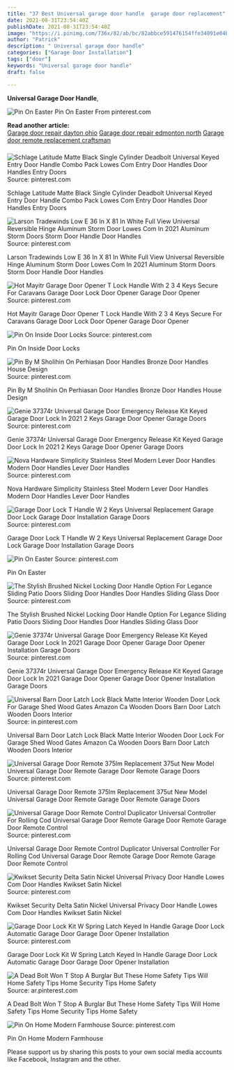 ```yaml
---
title: "37 Best Universal garage door handle  garage door replacement"
date: 2021-08-31T23:54:40Z
publishDate: 2021-08-31T23:54:40Z
image: "https://i.pinimg.com/736x/82/ab/bc/82abbce591476154ffe34091e04b9ae0.jpg"
author: "Patrick"
description: " Universal garage door handle"
categories: ["Garage Door Installation"]
tags: ["door"]
keywords: "Universal garage door handle"
draft: false

---
```

<!-- Head tag Code -->
**Universal Garage Door Handle**, 

![Pin On Easter](https://i.pinimg.com/474x/66/bf/cc/66bfcc2d08c3549ef3a93594730b82bf.jpg "Pin On Easter")
Pin On Easter From pinterest.com

**Read another article:**  
[Garage door repair dayton ohio](/garage-door-repair-dayton-ohio/)
[Garage door repair edmonton north](/garage-door-repair-edmonton-north/)
[Garage door remote replacement craftsman](/garage-door-remote-replacement-craftsman/)




### 

 


![Schlage Latitude Matte Black Single Cylinder Deadbolt Universal Keyed Entry Door Handle Combo Pack Lowes Com Entry Door Handles Door Handles Entry Doors](https://i.pinimg.com/originals/14/22/c3/1422c394ab847dd2bab5d22e9014bfa5.png "Schlage Latitude Matte Black Single Cylinder Deadbolt Universal Keyed Entry Door Handle Combo Pack Lowes Com Entry Door Handles Door Handles Entry Doors")
Source: pinterest.com

Schlage Latitude Matte Black Single Cylinder Deadbolt Universal Keyed Entry Door Handle Combo Pack Lowes Com Entry Door Handles Door Handles Entry Doors  

![Larson Tradewinds Low E 36 In X 81 In White Full View Universal Reversible Hinge Aluminum Storm Door Lowes Com In 2021 Aluminum Storm Doors Storm Door Handle Door Handles](https://i.pinimg.com/originals/cc/33/3d/cc333daf08bd33ba4a355b7a9123f186.jpg "Larson Tradewinds Low E 36 In X 81 In White Full View Universal Reversible Hinge Aluminum Storm Door Lowes Com In 2021 Aluminum Storm Doors Storm Door Handle Door Handles")
Source: pinterest.com

Larson Tradewinds Low E 36 In X 81 In White Full View Universal Reversible Hinge Aluminum Storm Door Lowes Com In 2021 Aluminum Storm Doors Storm Door Handle Door Handles  

![Hot Mayitr Garage Door Opener T Lock Handle With 2 3 4 Keys Secure For Caravans Garage Door Lock Door Opener Garage Door Opener](https://i.pinimg.com/736x/ec/45/03/ec450309b90134d27a11483ddf7f0dff.jpg "Hot Mayitr Garage Door Opener T Lock Handle With 2 3 4 Keys Secure For Caravans Garage Door Lock Door Opener Garage Door Opener")
Source: pinterest.com

Hot Mayitr Garage Door Opener T Lock Handle With 2 3 4 Keys Secure For Caravans Garage Door Lock Door Opener Garage Door Opener  

![Pin On Inside Door Locks](https://i.pinimg.com/originals/5e/b4/08/5eb408876129ff9803e43c744a437624.jpg "Pin On Inside Door Locks")
Source: pinterest.com

Pin On Inside Door Locks  

![Pin By M Sholihin On Perhiasan Door Handles Bronze Door Handles House Design](https://i.pinimg.com/originals/84/e1/d2/84e1d22e14c10df53dd9a689129ae70f.jpg "Pin By M Sholihin On Perhiasan Door Handles Bronze Door Handles House Design")
Source: pinterest.com

Pin By M Sholihin On Perhiasan Door Handles Bronze Door Handles House Design  

![Genie 37374r Universal Garage Door Emergency Release Kit Keyed Garage Door Lock In 2021 2 Keys Garage Door Opener Garage Doors](https://i.pinimg.com/736x/78/ce/90/78ce9010a35b583c02954d34e9de2c6c.jpg "Genie 37374r Universal Garage Door Emergency Release Kit Keyed Garage Door Lock In 2021 2 Keys Garage Door Opener Garage Doors")
Source: pinterest.com

Genie 37374r Universal Garage Door Emergency Release Kit Keyed Garage Door Lock In 2021 2 Keys Garage Door Opener Garage Doors  

![Nova Hardware Simplicity Stainless Steel Modern Lever Door Handles Modern Door Handles Lever Door Handles](https://i.pinimg.com/originals/e8/5e/56/e85e56c899e32a11253523e85e5b150f.jpg "Nova Hardware Simplicity Stainless Steel Modern Lever Door Handles Modern Door Handles Lever Door Handles")
Source: pinterest.com

Nova Hardware Simplicity Stainless Steel Modern Lever Door Handles Modern Door Handles Lever Door Handles  

![Garage Door Lock T Handle W 2 Keys Universal Replacement Garage Door Lock Garage Door Installation Garage Doors](https://i.pinimg.com/originals/c9/2f/d7/c92fd7e91c7f7ac9b941d9c4da7c71a8.jpg "Garage Door Lock T Handle W 2 Keys Universal Replacement Garage Door Lock Garage Door Installation Garage Doors")
Source: pinterest.com

Garage Door Lock T Handle W 2 Keys Universal Replacement Garage Door Lock Garage Door Installation Garage Doors  

![Pin On Easter](https://i.pinimg.com/474x/66/bf/cc/66bfcc2d08c3549ef3a93594730b82bf.jpg "Pin On Easter")
Source: pinterest.com

Pin On Easter  

![The Stylish Brushed Nickel Locking Door Handle Option For Legance Sliding Patio Doors Sliding Door Handles Door Handles Sliding Glass Door](https://i.pinimg.com/600x315/fd/e6/7d/fde67d4f73f096730f4f9dc6076d05b4.jpg "The Stylish Brushed Nickel Locking Door Handle Option For Legance Sliding Patio Doors Sliding Door Handles Door Handles Sliding Glass Door")
Source: pinterest.com

The Stylish Brushed Nickel Locking Door Handle Option For Legance Sliding Patio Doors Sliding Door Handles Door Handles Sliding Glass Door  

![Genie 37374r Universal Garage Door Emergency Release Kit Keyed Garage Door Lock In 2021 Garage Door Opener Garage Door Opener Installation Garage Doors](https://i.pinimg.com/736x/59/cd/5c/59cd5c361376249d1bece819f60b7aa8.jpg "Genie 37374r Universal Garage Door Emergency Release Kit Keyed Garage Door Lock In 2021 Garage Door Opener Garage Door Opener Installation Garage Doors")
Source: pinterest.com

Genie 37374r Universal Garage Door Emergency Release Kit Keyed Garage Door Lock In 2021 Garage Door Opener Garage Door Opener Installation Garage Doors  

![Universal Barn Door Latch Lock Black Matte Interior Wooden Door Lock For Garage Shed Wood Gates Amazon Ca Wooden Doors Barn Door Latch Wooden Doors Interior](https://i.pinimg.com/originals/96/ac/89/96ac892f24a545e219f62471767d8054.png "Universal Barn Door Latch Lock Black Matte Interior Wooden Door Lock For Garage Shed Wood Gates Amazon Ca Wooden Doors Barn Door Latch Wooden Doors Interior")
Source: in.pinterest.com

Universal Barn Door Latch Lock Black Matte Interior Wooden Door Lock For Garage Shed Wood Gates Amazon Ca Wooden Doors Barn Door Latch Wooden Doors Interior  

![Universal Garage Door Remote 375lm Replacement 375ut New Model Universal Garage Door Remote Garage Door Remote Garage Doors](https://i.pinimg.com/474x/94/72/93/94729315874c4e5be88235cef74b0eef.jpg "Universal Garage Door Remote 375lm Replacement 375ut New Model Universal Garage Door Remote Garage Door Remote Garage Doors")
Source: pinterest.com

Universal Garage Door Remote 375lm Replacement 375ut New Model Universal Garage Door Remote Garage Door Remote Garage Doors  

![Universal Garage Door Remote Control Duplicator Universal Controller For Rolling Cod Universal Garage Door Remote Garage Door Remote Garage Door Remote Control](https://i.pinimg.com/736x/ca/a7/cf/caa7cf7c699ca2221a45a7327222636a.jpg "Universal Garage Door Remote Control Duplicator Universal Controller For Rolling Cod Universal Garage Door Remote Garage Door Remote Garage Door Remote Control")
Source: pinterest.com

Universal Garage Door Remote Control Duplicator Universal Controller For Rolling Cod Universal Garage Door Remote Garage Door Remote Garage Door Remote Control  

![Kwikset Security Delta Satin Nickel Universal Privacy Door Handle Lowes Com Door Handles Kwikset Satin Nickel](https://i.pinimg.com/474x/cb/7e/55/cb7e55231d21c001fcc8d00add2a3126.jpg "Kwikset Security Delta Satin Nickel Universal Privacy Door Handle Lowes Com Door Handles Kwikset Satin Nickel")
Source: pinterest.com

Kwikset Security Delta Satin Nickel Universal Privacy Door Handle Lowes Com Door Handles Kwikset Satin Nickel  

![Garage Door Lock Kit W Spring Latch Keyed In Handle Garage Door Lock Automatic Garage Door Garage Door Opener Installation](https://i.pinimg.com/736x/cb/78/0b/cb780b753ad0efc679c231319bc6c4c6--garage-door-lock-diy-online.jpg "Garage Door Lock Kit W Spring Latch Keyed In Handle Garage Door Lock Automatic Garage Door Garage Door Opener Installation")
Source: pinterest.com

Garage Door Lock Kit W Spring Latch Keyed In Handle Garage Door Lock Automatic Garage Door Garage Door Opener Installation  

![A Dead Bolt Won T Stop A Burglar But These Home Safety Tips Will Home Safety Tips Home Security Tips Home Safety](https://i.pinimg.com/736x/a7/51/1a/a7511aa0e76b0057452221101313576f--garage-door-opener-garage-doors.jpg "A Dead Bolt Won T Stop A Burglar But These Home Safety Tips Will Home Safety Tips Home Security Tips Home Safety")
Source: ar.pinterest.com

A Dead Bolt Won T Stop A Burglar But These Home Safety Tips Will Home Safety Tips Home Security Tips Home Safety  

![Pin On Home Modern Farmhouse](https://i.pinimg.com/736x/82/ab/bc/82abbce591476154ffe34091e04b9ae0.jpg "Pin On Home Modern Farmhouse")
Source: pinterest.com

Pin On Home Modern Farmhouse  

Please support us by sharing this posts to your own social media accounts like Facebook, Instagram and the other.

